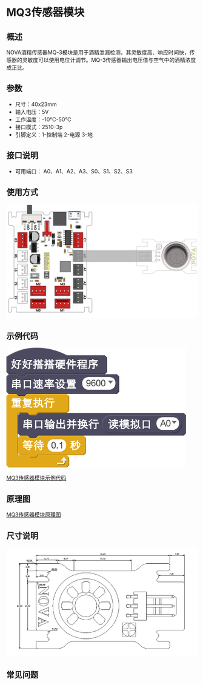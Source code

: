# MQ3传感器模块

## 概述

NOVA酒精传感器MQ-3模块是用于酒精泄漏检测，其灵敏度高、响应时间快，传感器的灵敏度可以使用电位计调节。MQ-3传感器输出电压值与空气中的酒精浓度成正比。

## 参数

* 尺寸：40x23mm
* 输入电压：5V
* 工作温度：-10℃-50℃
* 接口模式：2510-3p
* 引脚定义：1-控制端 2-电源 3-地

## 接口说明

* 可用端口： A0、A1、A2、A3、S0、S1、S2、S3

## 使用方式

![](../../.gitbook/assets/11%20%281%29.png)

## 示例代码

![](../../.gitbook/assets/12%20%281%29.png)

[MQ3传感器模块示例代码](http://www.haohaodada.com/show.php?id=947448)

## 原理图

[MQ3传感器模块原理图](https://github.com/Haohaodada-official/docs/blob/master/jiao-xue-chan-pin/pdf/yuan-li-tu/MQ传感器底座.pdf)

## 尺寸说明

![](../../.gitbook/assets/85.png)

## 常见问题

